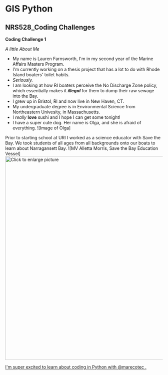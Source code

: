 # GIS Python
## NRS528_Coding Challenges


**Coding Challenge 1**

*A little About Me*

* My name is Lauren Farnsworth, I'm in my second year of the Marine Affairs Masters Program. 
* I'm currently working on a thesis project that has a lot to do with Rhode Island boaters' toilet habits.
* _Seriously._
* I am looking at how RI boaters perceive the No Discharge Zone policy, which essentially makes it _**illegal**_ for them to dump their raw sewage into the Bay.
* I grew up in Bristol, RI and now live in New Haven, CT.
* My undergraduate degree is in Environmental Science from Northeastern Univesity, in Massachusetts.
* I _really_ **love** sushi and I hope I can get some tonight!
* I have a super cute dog. Her name is Olga, and she is afraid of everything.
![Image of Olga]


Prior to starting school at URI I worked as a science educator with Save the Bay. We took students of all ages from all backgrounds onto our boats to learn about Narragansett Bay.
![MV Alletta Morris, Save the Bay Education Vessel]
<a href="https://drive.google.com/uc?export=view&id=GNwx3soaGRLjqcx37"><img src="https://drive.google.com/uc?export=view&id=GNwx3soaGRLjqcx37" style="width: 650px; max-width: 100%; height: auto" title="Click to enlarge picture" />
  
  
I'm super excited to learn about coding in Python with @marecotec . 
